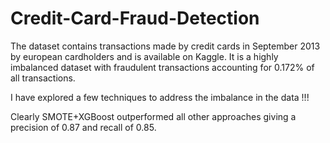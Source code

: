 # Credit-Card-Fraud-Detection

The dataset contains transactions made by credit cards in September 2013 by european cardholders and is available on Kaggle. It is a highly 
imbalanced dataset with fraudulent transactions  accounting  for 0.172% of all transactions.

I have explored a few techniques to address the imbalance in the data !!! 

Clearly SMOTE+XGBoost outperformed all other approaches giving a precision of 0.87 and recall of 0.85.
